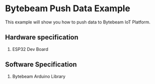 # Bytebeam Push Data Example
This example will show you how to push data to Bytebeam IoT Platform.

## Hardware specification
1. ESP32 Dev Board

## Software Specification
1. Bytebeam Arduino Library
